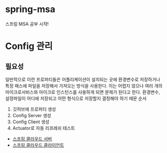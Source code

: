 # spring-msa
스프링 MSA 공부 시작!

# Config 관리
## 필요성
일반적으로 이런 프로퍼티들은 어플리케이션이 설치되는 곳에 환경변수로 저장하거나 특정 패스에 파일을 저장해서 가져오는 방식을 사용한다.
이는 어렵지 않으나 여러 개의 마이크로서비스와 마이크로 인스턴스를 사용하게 되면 문제가 된다고 한다.
환경변수, 설정파일이 어디에 저장되고 어떤 형식으로 저장할지 결정해야 하기 때문
순서  
1. 깃허브에 프로퍼티 생성
2. Config Server 생성
3. Config Client 생성
4. Actuator로 자동 리프레쉬 테스트  
- [스프링 클라우드 서버](https://github.com/ssisksl77/spring-msa/tree/master/spring-config-server)  
- [스프링 클라우드 클라이언트](https://github.com/ssisksl77/spring-msa/tree/master/spring-config-client-1)
